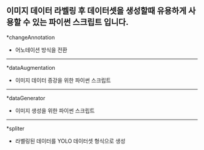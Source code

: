 이미지 데이터 라벨링 후 데이터셋을 생성할때 유용하게 사용할 수 있는 파이썬 스크립트 입니다.
-------------------------------------------------------------------------------------------------
*changeAnnotation

- 어노테이션 방식을 전환
-----------------------------
  *dataAugmentation

- 이미지 데이터 증강을 위한 파이썬 스크립트
-----------------------------
*dataGenerator

- 이미지 생성을 위한 파이썬 스크립트
-----------------------------
*spliter

- 라벨링된 데이터를 YOLO 데이터셋 형식으로 생성
